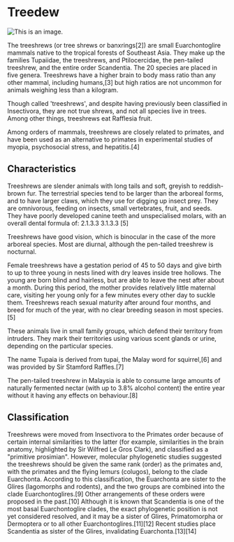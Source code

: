 # Treedew
![This is an image.](https://scontent-mia3-1.xx.fbcdn.net/v/t1.0-9/28056296_10156294880340739_1684202146183454880_n.jpg?_nc_cat=0&oh=abeb2dd3ca2061f82a8df5b4f7157678&oe=5B9910ED)

The treeshrews (or tree shrews or banxrings[2]) are small Euarchontoglire mammals native to the tropical forests of Southeast Asia. They make up the families Tupaiidae, the treeshrews, and Ptilocercidae, the pen-tailed treeshrew, and the entire order Scandentia. The 20 species are placed in five genera. Treeshrews have a higher brain to body mass ratio than any other mammal, including humans,[3] but high ratios are not uncommon for animals weighing less than a kilogram.

Though called 'treeshrews', and despite having previously been classified in Insectivora, they are not true shrews, and not all species live in trees. Among other things, treeshrews eat Rafflesia fruit.

Among orders of mammals, treeshrews are closely related to primates, and have been used as an alternative to primates in experimental studies of myopia, psychosocial stress, and hepatitis.[4]

## Characteristics
Treeshrews are slender animals with long tails and soft, greyish to reddish-brown fur. The terrestrial species tend to be larger than the arboreal forms, and to have larger claws, which they use for digging up insect prey. They are omnivorous, feeding on insects, small vertebrates, fruit, and seeds. They have poorly developed canine teeth and unspecialised molars, with an overall dental formula of: 
2.1.3.3
3.1.3.3
[5]

Treeshrews have good vision, which is binocular in the case of the more arboreal species. Most are diurnal, although the pen-tailed treeshrew is nocturnal.

Female treeshrews have a gestation period of 45 to 50 days and give birth to up to three young in nests lined with dry leaves inside tree hollows. The young are born blind and hairless, but are able to leave the nest after about a month. During this period, the mother provides relatively little maternal care, visiting her young only for a few minutes every other day to suckle them. Treeshrews reach sexual maturity after around four months, and breed for much of the year, with no clear breeding season in most species.[5]

These animals live in small family groups, which defend their territory from intruders. They mark their territories using various scent glands or urine, depending on the particular species.

The name Tupaia is derived from tupai, the Malay word for squirrel,[6] and was provided by Sir Stamford Raffles.[7]

The pen-tailed treeshrew in Malaysia is able to consume large amounts of naturally fermented nectar (with up to 3.8% alcohol content) the entire year without it having any effects on behaviour.[8]


## Classification
Treeshrews were moved from Insectivora to the Primates order because of certain internal similarities to the latter (for example, similarities in the brain anatomy, highlighted by Sir Wilfred Le Gros Clark), and classified as a "primitive prosimian". However, molecular phylogenetic studies suggested the treeshrews should be given the same rank (order) as the primates and, with the primates and the flying lemurs (colugos), belong to the clade Euarchonta. According to this classification, the Euarchonta are sister to the Glires (lagomorphs and rodents), and the two groups are combined into the clade Euarchontoglires.[9] Other arrangements of these orders were proposed in the past.[10] Although it is known that Scandentia is one of the most basal Euarchontoglire clades, the exact phylogenetic position is not yet considered resolved, and it may be a sister of Glires, Primatomorpha or Dermoptera or to all other Euarchontoglires.[11][12] Recent studies place Scandentia as sister of the Glires, invalidating Euarchonta.[13][14]